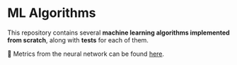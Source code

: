 # ML Algorithms  

This repository contains several **machine learning algorithms implemented from scratch**, along with **tests** for each of them.  

🔗 Metrics from the neural network can be found [here](https://wandb.ai/olegator47-bsuir/nn.ipynb/runs/44hl08tf).  

